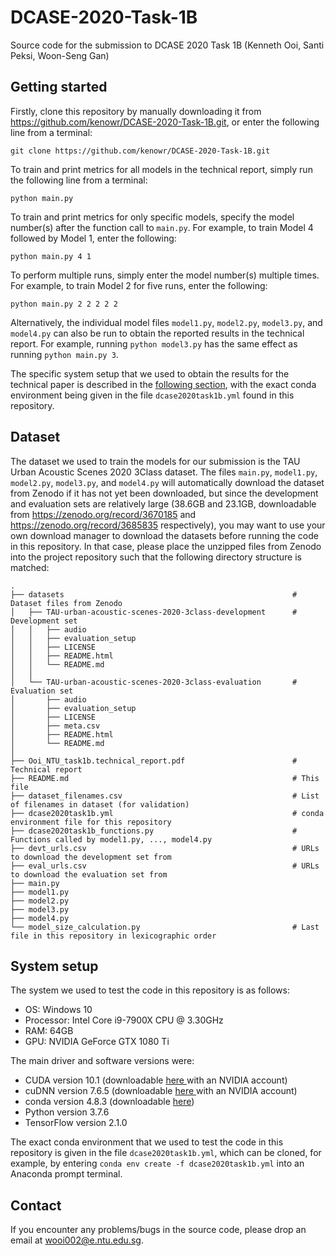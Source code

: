 # DCASE-2020-Task-1B

Source code for the submission to DCASE 2020 Task 1B (Kenneth Ooi, Santi Peksi, Woon-Seng Gan)

Getting started
---------------
Firstly, clone this repository by manually downloading it from https://github.com/kenowr/DCASE-2020-Task-1B.git, or enter the following line from a terminal:

    git clone https://github.com/kenowr/DCASE-2020-Task-1B.git

To train and print metrics for all models in the technical report, simply run the following line from a terminal:

    python main.py
    
To train and print metrics for only specific models, specify the model number(s) after the function call to `main.py`. For example, to train Model 4 followed by Model 1, enter the following:

    python main.py 4 1
    
To perform multiple runs, simply enter the model number(s) multiple times. For example, to train Model 2 for five runs, enter the following:

    python main.py 2 2 2 2 2

Alternatively, the individual model files `model1.py`, `model2.py`, `model3.py`, and `model4.py` can also be run to obtain the reported results in the technical report. For example, running `python model3.py` has the same effect as running `python main.py 3`.

The specific system setup that we used to obtain the results for the technical paper is described in the <a href='#system_setup'>following section</a>, with the exact conda environment being given in the file `dcase2020task1b.yml` found in this repository.

Dataset
-------
The dataset we used to train the models for our submission is the TAU Urban Acoustic Scenes 2020 3Class dataset. The files `main.py`, `model1.py`, `model2.py`, `model3.py`, and `model4.py` will automatically download the dataset from Zenodo if it has not yet been downloaded, but since the development and evaluation sets are relatively large (38.6GB and 23.1GB, downloadable from https://zenodo.org/record/3670185 and https://zenodo.org/record/3685835 respectively), you may want to use your own download manager to download the datasets before running the code in this repository. In that case, please place the unzipped files from Zenodo into the project repository such that the following directory structure is matched:

    .
    ├── datasets                                                   # Dataset files from Zenodo
    │   ├── TAU-urban-acoustic-scenes-2020-3class-development      # Development set
    │   │   ├── audio
    │   │   ├── evaluation_setup
    │   │   ├── LICENSE
    │   │   ├── README.html
    │   │   └── README.md
    │   │
    │   └── TAU-urban-acoustic-scenes-2020-3class-evaluation       # Evaluation set
    │       ├── audio
    │       ├── evaluation_setup
    │       ├── LICENSE
    │       ├── meta.csv
    │       ├── README.html
    │       └── README.md
    │   
    ├── Ooi_NTU_task1b.technical_report.pdf                        # Technical report
    ├── README.md                                                  # This file
    ├── dataset_filenames.csv                                      # List of filenames in dataset (for validation)
    ├── dcase2020task1b.yml                                        # conda environment file for this repository
    ├── dcase2020task1b_functions.py                               # Functions called by model1.py, ..., model4.py
    ├── devt_urls.csv                                              # URLs to download the development set from
    ├── eval_urls.csv                                              # URLs to download the evaluation set from
    ├── main.py
    ├── model1.py
    ├── model2.py
    ├── model3.py
    ├── model4.py
    └── model_size_calculation.py                                  # Last file in this repository in lexicographic order
    
System setup <a name='system_setup'>
------------
The system we used to test the code in this repository is as follows:
- OS: Windows 10
- Processor: Intel Core i9-7900X CPU @ 3.30GHz
- RAM: 64GB
- GPU: NVIDIA GeForce GTX 1080 Ti

The main driver and software versions were:
- CUDA version 10.1 (downloadable <a href='https://developer.nvidia.com/cuda-10.1-download-archive-base'> here </a> with an NVIDIA account)
- cuDNN version 7.6.5 (downloadable <a href='https://developer.nvidia.com/rdp/cudnn-download'> here </a> with an NVIDIA account)
- conda version 4.8.3 (downloadable <a href='https://www.anaconda.com/products/individual'> here</a>)
- Python version 3.7.6
- TensorFlow version 2.1.0

The exact conda environment that we used to test the code in this repository is given in the file `dcase2020task1b.yml`, which can be cloned, for example, by entering `conda env create -f dcase2020task1b.yml` into an Anaconda prompt terminal.

Contact
-------
If you encounter any problems/bugs in the source code, please drop an email at <a href='mailto:wooi002@e.ntu.edu.sg'> wooi002@e.ntu.edu.sg</a>.
